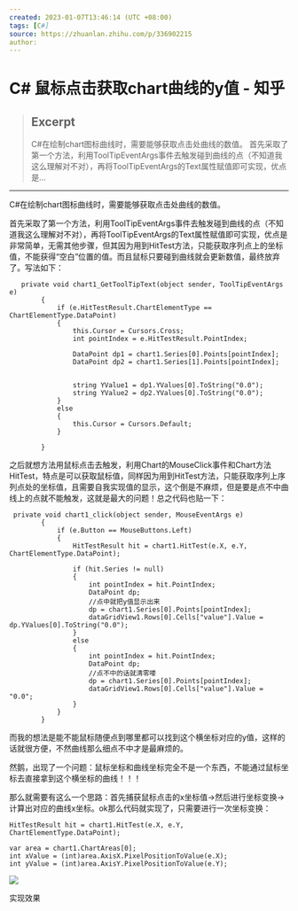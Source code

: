 ```yaml
---
created: 2023-01-07T13:46:14 (UTC +08:00)
tags: [C#]
source: https://zhuanlan.zhihu.com/p/336902215
author: 
---
```


# C# 鼠标点击获取chart曲线的y值 - 知乎

> ## Excerpt
> C#在绘制chart图标曲线时，需要能够获取点击处曲线的数值。 首先采取了第一个方法，利用ToolTipEventArgs事件去触发碰到曲线的点（不知道我这么理解对不对），再将ToolTipEventArgs的Text属性赋值即可实现，优点是…

---
C#在绘制chart图标曲线时，需要能够获取点击处曲线的数值。

首先采取了第一个方法，利用ToolTipEventArgs事件去触发碰到曲线的点（不知道我这么理解对不对），再将ToolTipEventArgs的Text属性赋值即可实现，优点是非常简单，无需其他步骤，但其因为用到HitTest方法，只能获取序列点上的坐标值，不能获得“空白”位置的值。而且鼠标只要碰到曲线就会更新数值，最终放弃了。写法如下：

```
   private void chart1_GetToolTipText(object sender, ToolTipEventArgs e)
        {
            if (e.HitTestResult.ChartElementType == ChartElementType.DataPoint)
            {
                this.Cursor = Cursors.Cross;
                int pointIndex = e.HitTestResult.PointIndex;

                DataPoint dp1 = chart1.Series[0].Points[pointIndex];
                DataPoint dp2 = chart1.Series[1].Points[pointIndex];


                string YValue1 = dp1.YValues[0].ToString("0.0");
                string YValue2 = dp2.YValues[0].ToString("0.0");
            }
            else
            {
                this.Cursor = Cursors.Default;
            }       

        }
```

之后就想方法用鼠标点击去触发，利用Chart的MouseClick事件和Chart方法 HitTest，特点是可以获取鼠标值，同样因为用到HitTest方法，只能获取序列上序列点处的坐标值，且需要自我实现值的显示，这个倒是不麻烦，但是要是点不中曲线上的点就不能触发，这就是最大的问题！总之代码也贴一下：

```
 private void chart1_click(object sender, MouseEventArgs e)
        {
            if (e.Button == MouseButtons.Left)
            {           
                HitTestResult hit = chart1.HitTest(e.X, e.Y, ChartElementType.DataPoint);

                if (hit.Series != null)
                {
                    int pointIndex = hit.PointIndex;
                    DataPoint dp;
                    //点中就把y值显示出来
                    dp = chart1.Series[0].Points[pointIndex];
                    dataGridView1.Rows[0].Cells["value"].Value = dp.YValues[0].ToString("0.0");
                }
                else 
                {
                    int pointIndex = hit.PointIndex;
                    DataPoint dp;
                    //点不中的话就清零喽
                    dp = chart1.Series[0].Points[pointIndex];
                    dataGridView1.Rows[0].Cells["value"].Value = "0.0";
                }
            }
        } 
```

而我的想法是能不能鼠标随便点到哪里都可以找到这个横坐标对应的y值，这样的话就很方便，不然曲线那么细点不中才是最麻烦的。

然鹅，出现了一个问题：鼠标坐标和曲线坐标完全不是一个东西，不能通过鼠标坐标去直接拿到这个横坐标的曲线！！！

那么就需要有这么一个思路：首先捕获鼠标点击的x坐标值->然后进行坐标变换->计算出对应的曲线x坐标。ok那么代码就实现了，只需要进行一次坐标变换：

```
HitTestResult hit = chart1.HitTest(e.X, e.Y, ChartElementType.DataPoint);

var area = chart1.ChartAreas[0];
int xValue = (int)area.AxisX.PixelPositionToValue(e.X);
int yValue = (int)area.AxisY.PixelPositionToValue(e.Y);
```

![](https://pic4.zhimg.com/v2-38eb8510a4a229b980a02a075b778e73_b.jpg)

实现效果
